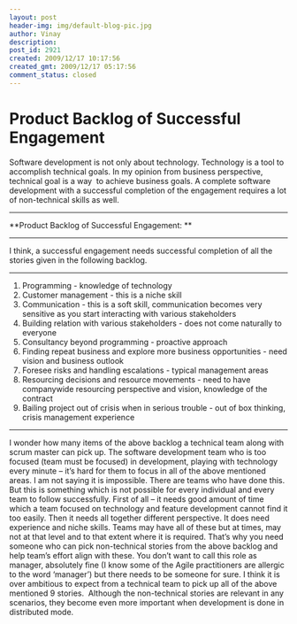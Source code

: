 ```yaml
---
layout: post
header-img: img/default-blog-pic.jpg
author: Vinay
description: 
post_id: 2921
created: 2009/12/17 10:17:56
created_gmt: 2009/12/17 05:17:56
comment_status: closed
---
```


# Product Backlog of Successful Engagement

Software development is not only about technology. Technology is a tool to accomplish technical goals. In my opinion from business perspective, technical goal is a way  to achieve business goals. A complete software development with a successful completion of the engagement requires a lot of non-technical skills as well.

** **

**Product Backlog of Successful Engagement: **

** **

I think, a successful engagement needs successful completion of all the stories given in the following backlog.

** **

  1. Programming - knowledge of technology
  2. Customer management - this is a niche skill
  3. Communication - this is a soft skill, communication becomes very sensitive as you start interacting with various stakeholders
  4. Building relation with various stakeholders - does not come naturally to everyone
  5. Consultancy beyond programming - proactive approach
  6. Finding repeat business and explore more business opportunities - need vision and business outlook
  7. Foresee risks and handling escalations - typical management areas
  8. Resourcing decisions and resource movements - need to have companywide resourcing perspective and vision, knowledge of the contract
  9. Bailing project out of crisis when in serious trouble - out of box thinking, crisis management experience
** **

I wonder how many items of the above backlog a technical team along with scrum master can pick up. The software development team who is too focused (team must be focused) in development, playing with technology every minute – it’s hard for them to focus in all of the above mentioned areas. I am not saying it is impossible. There are teams who have done this. But this is something which is not possible for every individual and every team to follow successfully. First of all – it needs good amount of time which a team focused on technology and feature development cannot find it too easily. Then it needs all together different perspective. It does need experience and niche skills. Teams may have all of these but at times, may not at that level and to that extent where it is required. That’s why you need someone who can pick non-technical stories from the above backlog and help team’s effort align with these. You don’t want to call this role as manager, absolutely fine (I know some of the Agile practitioners are allergic to the word ‘manager’) but there needs to be someone for sure. I think it is over ambitious to expect from a technical team to pick up all of the above mentioned 9 stories.  Although the non-technical stories are relevant in any scenarios, they become even more important when development is done in distributed mode.